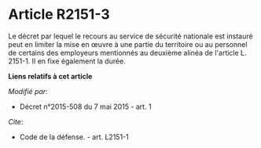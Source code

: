# Article R2151-3

Le décret par lequel le recours au service de sécurité nationale est instauré peut en limiter la mise en œuvre à une partie
du territoire ou au personnel de certains des employeurs mentionnés au deuxième alinéa de l'article L. 2151-1. Il en fixe
également la durée.

**Liens relatifs à cet article**

_Modifié par_:

  - Décret n°2015-508 du 7 mai 2015 - art. 1

_Cite_:

  - Code de la défense. - art. L2151-1
